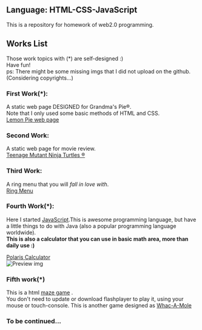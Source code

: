 ## Language: HTML-CSS-JavaScript
This is a repository for homework of web2.0 programming.

## Works List
Those work topics with (*) are self-designed :)  
Have fun!  
ps: There might be some missing imgs that I did not upload on the github. (Considering copyrights...)  

### First Work(*):
A static web page DESIGNED for Grandma's Pie®.  
Note that I only used some basic methods of HTML and CSS.  
[Lemon Pie web page](https://lorisyy.github.io/Web-HTML-CSS-JavaScript/WebWork01/index.html)  

### Second Work:
A static web page for movie review.  
[Teenage Mutant Ninja Turtles ®](https://lorisyy.github.io/Web-HTML-CSS-JavaScript/WebWork02/tmnt.html)  

### Third Work:
A ring menu that you will *fall in love with*.  
[Ring Menu](https://lorisyy.github.io/Web-HTML-CSS-JavaScript/WebWork03/index.html)

### Fourth Work(*):
Here I started [JavaScript](https://en.wikipedia.org/wiki/JavaScript).This is awesome programming language, but have a little things to do with Java (also a popular programming language worldwide).  
**This is also a calculator that you can use in basic math area, more than daily use :)**

[Polaris Calculator](https://lorisyy.github.io/Web-HTML-CSS-JavaScript/WebWork04/calculator.html)  
![Preview img](https://lorisyy.github.io/Web-HTML-CSS-JavaScript/WebWork04/preview.jpg)

### Fifth work(*)
This is a html [maze game](https://lorisyy.github.io/Web-HTML-CSS-JavaScript/WebWork05/maze.html) .  
You don't need to update or download flashplayer to play it, using your mouse or touch-console.
This is another game designed as [Whac-A-Mole](https://lorisyy.github.io/Web-HTML-CSS-JavaScript/WebWork05/mole.html) 
### To be continued...


